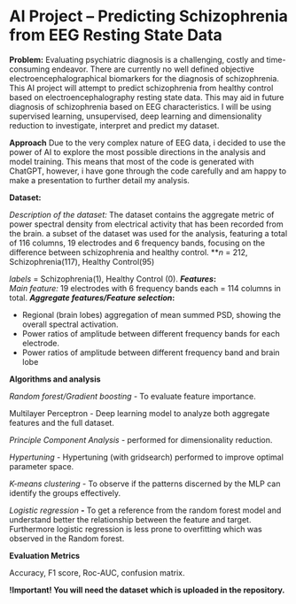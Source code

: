 # **AI Project – Predicting Schizophrenia from EEG Resting State Data**

**Problem:** Evaluating psychiatric diagnosis is a challenging, costly and time-consuming endeavor. There are currently no well defined objective electroencephalographical biomarkers for the diagnosis of schizophrenia. This AI project will attempt to predict schizophrenia from healthy control  based on electroencephalography resting state data. This may aid in future diagnosis of schizophrenia based on EEG characteristics. I will be using supervised learning, unsupervised, deep learning and dimensionality reduction to investigate, interpret and predict my dataset. 

**Approach**
Due to the very complex nature of EEG data, i decided to use the power of AI to explore the most possible directions in the analysis and model training. This means that most of the code is generated with ChatGPT, however, i have gone through the code carefully and am happy to make a presentation to further detail my analysis.

**Dataset:** 

*Description of the dataset:* The dataset contains the aggregate metric of power spectral density from electrical activity that has been recorded from the brain. a subset of the dataset was used for the analysis, featuring a total of 116 columns, 19 electrodes and 6 frequency bands, focusing on the difference between schizophrenia and healthy control.
***n* = 212, Schizophrenia(117), Healthy Control(95)

*labels* = Schizophrenia(1), Healthy Control (0). 
***Features*:**  
*Main feature:* 19 electrodes with 6 frequency bands each = 114 columns in total.
***Aggregate features/Feature selection*:** 

- Regional (brain lobes) aggregation of mean summed PSD, showing the overall spectral activation.
- Power ratios of amplitude between different frequency bands for each electrode.
- Power ratios of amplitude between different frequency band and brain lobe

**Algorithms and analysis**

*Random forest/Gradient boosting -*   To evaluate feature importance. 

Multilayer Perceptron - Deep learning model to analyze both aggregate features and the full dataset.

*Principle Component Analysis* - performed for dimensionality reduction.

*Hypertuning -* Hypertuning (with gridsearch) performed to improve optimal parameter space.

*K-means clustering -* To observe if the patterns discerned by the MLP can identify the groups effectively.

*Logistic regression* **-** To get a reference from the random forest model and understand better the relationship between the feature and target. Furthermore logistic regression is less prone to overfitting which was observed in the Random forest.

**Evaluation Metrics**

Accuracy, F1 score, Roc-AUC, confusion matrix. 

**!Important! 
You will need the dataset which is uploaded in the repository.**
